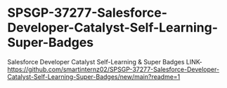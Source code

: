# SPSGP-37277-Salesforce-Developer-Catalyst-Self-Learning-Super-Badges
Salesforce Developer Catalyst Self-Learning &amp; Super Badges
LINK-https://github.com/smartinternz02/SPSGP-37277-Salesforce-Developer-Catalyst-Self-Learning-Super-Badges/new/main?readme=1

